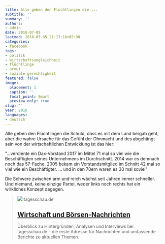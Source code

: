 ```yaml
---
title: Alle geben den Flüchtlingen die ...
subtitle: ''
summary: ''
authors:
- admin
date: 2018-07-05
lastmod: 2018-07-05 21:17:18+02:00
categories:
- facebook
tags:
- politik
- wirtschaftsungleichheit
- flüchtlinge
- armut
- soziale gerechtigkeit
featured: false
image:
  placement: 1
  caption: ''
  focal_point: Smart
  preview_only: true
slug: ''
year: 2018
languages:
- deutsch
---
```


Alle geben den Flüchtlingen die Schuld, dass es mit dem Land bergab geht, aber die wahre Ursache für das Gefühl der Ohnmacht und des abgehängt sein von der wirtschaftlichen Entwicklung ist das hier: 

"...verdiente ein Dax-Vorstand 2017 im Mittel 71 mal so viel wie die Beschäftigten seines Unternehmens im Durchschnitt.
2014 war es demnach noch das 57-Fache.
2005 bekam ein Vorstandsmitglied im Schnitt 42 mal so viel wie ein Beschäftigter.
…
und in den 70ern waren es 30 mal soviel"

Die Schwere zwischen arm und reich wächst seit Jahren immer schneller. Und niemand, keine einzige Partei, weder links noch rechts hat ein wirkliches Konzept dagegen.
> [![](https://images.tagesschau.de/image/89045d82-5cd5-46ad-8f91-73911add30ee/AAABh3YLLz0/AAABibBxqrQ/16x9-1280/tagesschau-logo-100.jpg)](https://www.tagesschau.de/inland/gehalt-vorstand-mitarbeiter-101.html)
> tagesschau.de
> ## [Wirtschaft und Börsen-Nachrichten](https://www.tagesschau.de/inland/gehalt-vorstand-mitarbeiter-101.html)
>
>Überblick zu Hintergründen, Analysen und Interviews bei tagesschau.de - die erste Adresse für Nachrichten und umfassende Berichte zu aktuellen Themen.